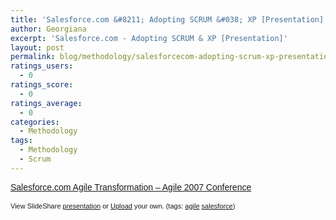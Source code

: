 ```yaml
---
title: 'Salesforce.com &#8211; Adopting SCRUM &#038; XP [Presentation]'
author: Georgiana
excerpt: 'Salesforce.com - Adopting SCRUM & XP [Presentation]'
layout: post
permalink: blog/methodology/salesforcecom-adopting-scrum-xp-presentation/
ratings_users:
  - 0
ratings_score:
  - 0
ratings_average:
  - 0
categories:
  - Methodology
tags:
  - Methodology
  - Scrum
---
```

<div id="__ss_102290" style="width: 425px; text-align: left;">
  <a style="font:14px Helvetica,Arial,Sans-serif;display:block;margin:12px 0 3px 0;text-decoration:underline;" title="Salesforce.com Agile Transformation - Agile 2007 Conference" href="http://www.slideshare.net/sgreene/salesforcecom-agile-transformation-agile-2007-conference?type=powerpoint">Salesforce.com Agile Transformation &#8211; Agile 2007 Conference</a></p>

  <div style="font-size: 11px; font-family: tahoma,arial; height: 26px; padding-top: 2px;">
    View SlideShare <a style="text-decoration:underline;" title="View Salesforce.com Agile Transformation - Agile 2007 Conference on SlideShare" href="http://www.slideshare.net/sgreene/salesforcecom-agile-transformation-agile-2007-conference?type=powerpoint">presentation</a> or <a style="text-decoration:underline;" href="http://www.slideshare.net/upload?type=powerpoint">Upload</a> your own. (tags: <a style="text-decoration:underline;" href="http://slideshare.net/tag/agile">agile</a> <a style="text-decoration:underline;" href="http://slideshare.net/tag/salesforce">salesforce</a>)
  </div>
</div>
